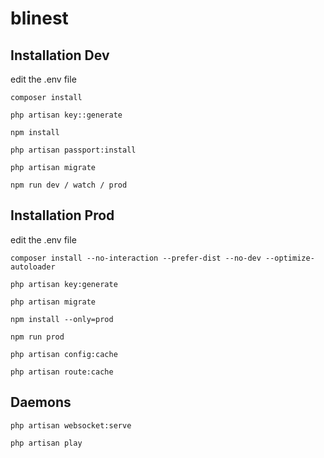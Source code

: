 # blinest

## Installation Dev

edit the .env file

```
composer install
```

```
php artisan key::generate
```

```
npm install
```

```
php artisan passport:install
```

```
php artisan migrate
```

```
npm run dev / watch / prod
```

## Installation Prod


edit the .env file

    composer install --no-interaction --prefer-dist --no-dev --optimize-autoloader
    
    php artisan key:generate
    
    php artisan migrate
    
    npm install --only=prod
    
    npm run prod
    
    php artisan config:cache
    
    php artisan route:cache
    

## Daemons

    php artisan websocket:serve
    
    php artisan play
